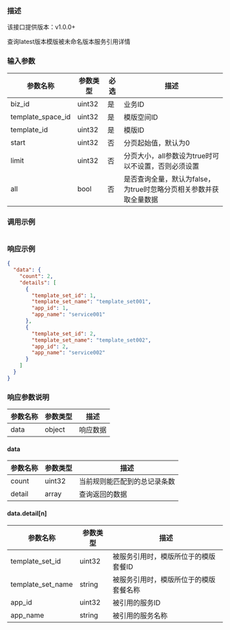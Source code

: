 ### 描述

该接口提供版本：v1.0.0+

查询latest版本模版被未命名版本服务引用详情

### 输入参数

| 参数名称          | 参数类型 | 必选 | 描述                                                         |
| ----------------- | -------- | ---- | ------------------------------------------------------------ |
| biz_id            | uint32   | 是   | 业务ID                                                       |
| template_space_id | uint32   | 是   | 模版空间ID                                                   |
| template_id       | uint32   | 是   | 模版ID                                                       |
| start             | uint32   | 否   | 分页起始值，默认为0                                          |
| limit             | uint32   | 否   | 分页大小，all参数设为true时可以不设置，否则必须设置          |
| all               | bool     | 否   | 是否查询全量，默认为false，为true时忽略分页相关参数并获取全量数据 |

### 调用示例

```json

```

### 响应示例

```json
{
  "data": {
    "count": 2,
    "details": [
      {
        "template_set_id": 1,
        "template_set_name": "template_set001",
        "app_id": 1,
        "app_name": "service001"
      },
      {
        "template_set_id": 2,
        "template_set_name": "template_set002",
        "app_id": 2,
        "app_name": "service002"
      }
    ]
  }
}
```

### 响应参数说明

| 参数名称 | 参数类型 | 描述     |
| -------- | -------- | -------- |
| data     | object   | 响应数据 |

#### data

| 参数名称 | 参数类型 | 描述                         |
| -------- | -------- | ---------------------------- |
| count    | uint32   | 当前规则能匹配到的总记录条数 |
| detail   | array    | 查询返回的数据               |

#### data.detail[n]

| 参数名称          | 参数类型 | 描述                                   |
| ----------------- | -------- | -------------------------------------- |
| template_set_id   | uint32   | 被服务引用时，模版所位于的模版套餐ID   |
| template_set_name | string   | 被服务引用时，模版所位于的模版套餐名称 |
| app_id            | uint32   | 被引用的服务ID                         |
| app_name          | string   | 被引用的服务名称                       |

